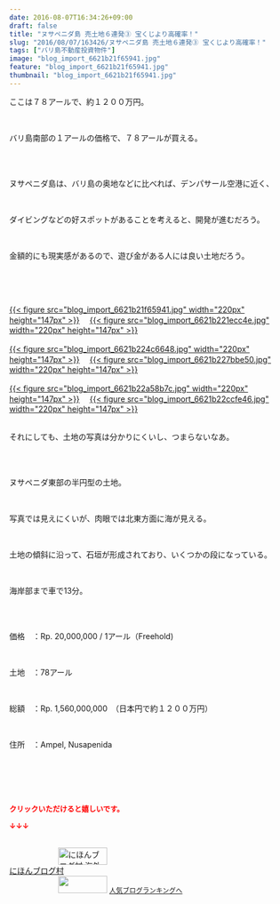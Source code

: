 ```yaml
---
date: 2016-08-07T16:34:26+09:00
draft: false
title: "ヌサペニダ島 売土地６連発③ 宝くじより高確率！"
slug: "2016/08/07/163426/ヌサペニダ島 売土地６連発③ 宝くじより高確率！"
tags: ["バリ島不動産投資物件"]
image: "blog_import_6621b21f65941.jpg"
feature: "blog_import_6621b21f65941.jpg"
thumbnail: "blog_import_6621b21f65941.jpg"
---
```

<p>ここは７８アールで、約１２００万円。</p><br/><p>バリ島南部の１アールの価格で、７８アールが買える。</p><br/><br/><p>ヌサペニダ島は、バリ島の奥地などに比べれば、デンパサール空港に近く、</p><br/><p>ダイビングなどの好スポットがあることを考えると、開発が進むだろう。</p><br/><p>金額的にも現実感があるので、遊び金がある人には良い土地だろう。</p><br/><br/><p><br/><a href="blog_import_6621b2209e59c.jpg">{{< figure src="blog_import_6621b21f65941.jpg" width="220px" height="147px" >}}</a> 　<a href="blog_import_6621b22329aee.jpg">{{< figure src="blog_import_6621b221ecc4e.jpg" width="220px" height="147px" >}}</a> <br/><br/><a href="blog_import_6621b2264047b.jpg">{{< figure src="blog_import_6621b224c6648.jpg" width="220px" height="147px" >}}</a> 　<a href="blog_import_6621b228f19f0.jpg">{{< figure src="blog_import_6621b227bbe50.jpg" width="220px" height="147px" >}}</a> <br/><br/><a href="blog_import_6621b22b91d29.jpg">{{< figure src="blog_import_6621b22a58b7c.jpg" width="220px" height="147px" >}}</a> 　<a href="blog_import_6621b22e1e89b.jpg">{{< figure src="blog_import_6621b22ccfe46.jpg" width="220px" height="147px" >}}</a> <br/><br/></p><p>それにしても、土地の写真は分かりにくいし、つまらないなあ。</p><br/><p><br/>ヌサペニダ東部の半円型の土地。</p><br/><p>写真では見えにくいが、肉眼では北東方面に海が見える。</p><br/><p>土地の傾斜に沿って、石垣が形成されており、いくつかの段になっている。</p><br/><p>海岸部まで車で13分。</p><br/><p><br/>価格　：Rp. 20,000,000 / 1アール（Freehold)</p><br/><p>土地　：78アール</p><br/><p>総額　：Rp. 1,560,000,000　（日本円で約１２００万円）</p><br/><p>住所　：Ampel, Nusapenida</p><br/><br/><br/><br/><p><font color="#ff0000" size="2"><strong>クリックいただけると嬉しいです。<br/></strong></font></p><p><font color="#ff0000" size="2"><strong>↓↓↓</strong></font></p><p><br/><a href="ranking.html?p_cid=01260127" target="_blank"><img border="0" alt="にほんブログ村 海外生活ブログ バリ島情報へ" src="data:image/svg+xml;charset=utf-8,%3Csvg%20xmlns%3D%22http%3A%2F%2Fwww.w3.org%2F2000%2Fsvg%22%20title%3D%22Placeholder%20for%20Images%22%20role%3D%22presentation%22%20viewBox%3D%220%200%2088%2031%22%20%2F%3E" width="88" height="31" data-src="https://img-proxy.blog-video.jp/images?url=http%3A%2F%2Foverseas.blogmura.com%2Fbali%2Fimg%2Fbali88_31.gif" style="aspect-ratio: auto 88 / 31;"/><noscript><img border="0" alt="にほんブログ村 海外生活ブログ バリ島情報へ" src="https://img-proxy.blog-video.jp/images?url=http%3A%2F%2Foverseas.blogmura.com%2Fbali%2Fimg%2Fbali88_31.gif" width="88" height="31"></noscript></a> <br/><a href="ranking.html?p_cid=01260127" target="_blank">にほんブログ村</a> <br/><a title="人気ブログランキングへ" href="link.php?1804582"><img border="0" src="data:image/svg+xml;charset=utf-8,%3Csvg%20xmlns%3D%22http%3A%2F%2Fwww.w3.org%2F2000%2Fsvg%22%20title%3D%22Placeholder%20for%20Images%22%20role%3D%22presentation%22%20viewBox%3D%220%200%2088%2031%22%20%2F%3E" width="88" height="31" data-src="https://blog.with2.net/img/banner/banner_22.gif" style="aspect-ratio: auto 88 / 31;"/><noscript><img border="0" src="https://blog.with2.net/img/banner/banner_22.gif" width="88" height="31"></noscript></a> <a style="FONT-SIZE: 12px" href="link.php?1804582">人気ブログランキングへ</a> </p>

